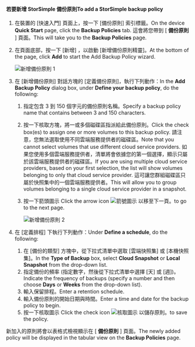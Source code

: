 <!--author=v-sharos last changed: 11/06/15-->

#### <a name="to-add-a-storsimple-backup-policy"></a><span data-ttu-id="9c169-101">若要新增 StorSimple 備份原則</span><span class="sxs-lookup"><span data-stu-id="9c169-101">To add a StorSimple backup policy</span></span>
1. <span data-ttu-id="9c169-102">在裝置的 [快速入門] 頁面上，按一下 [備份原則] 索引標籤。</span><span class="sxs-lookup"><span data-stu-id="9c169-102">On the device **Quick Start** page, click the **Backup Policies** tab.</span></span> <span data-ttu-id="9c169-103">這會將您帶到 [ **備份原則** ] 頁面。</span><span class="sxs-lookup"><span data-stu-id="9c169-103">This will take you to the **Backup Policies** page.</span></span>
2. <span data-ttu-id="9c169-104">在頁面底部，按一下 [新增]  ，以啟動 [新增備份原則精靈]。</span><span class="sxs-lookup"><span data-stu-id="9c169-104">At the bottom of the page, click **Add** to start the Add Backup Policy wizard.</span></span>
   
    ![新增備份原則 1](./media/storsimple-add-backup-policy-u2/AddBackupPolicy1.png)
3. <span data-ttu-id="9c169-106">在 [新增備份原則] 對話方塊的 [定義備份原則]，執行下列動作：</span><span class="sxs-lookup"><span data-stu-id="9c169-106">In the **Add Backup Policy** dialog box, under **Define your backup policy**, do the following:</span></span>
   
   1. <span data-ttu-id="9c169-107">指定包含 3 到 150 個字元的備份原則名稱。</span><span class="sxs-lookup"><span data-stu-id="9c169-107">Specify a backup policy name that contains between 3 and 150 characters.</span></span>
   2. <span data-ttu-id="9c169-108">按一下核取方塊，將一或多個磁碟區指派給此備份原則。</span><span class="sxs-lookup"><span data-stu-id="9c169-108">Click the check box(es) to assign one or more volumes to this backup policy.</span></span> <span data-ttu-id="9c169-109">請注意，您無法選取使用不同雲端服務提供者的磁碟區。</span><span class="sxs-lookup"><span data-stu-id="9c169-109">Note that you cannot select volumes that use different cloud service providers.</span></span> <span data-ttu-id="9c169-110">如果您使用多個雲端服務提供者，清單將會依據您的第一個選擇，顯示只屬於該雲端服務提供者的磁碟區。</span><span class="sxs-lookup"><span data-stu-id="9c169-110">If you are using multiple cloud service providers, based on your first selection, the list will show volumes belonging to only that cloud service provider.</span></span> <span data-ttu-id="9c169-111">這可讓您群組磁碟區只屬於快照集中的一個雲端服務提供者。</span><span class="sxs-lookup"><span data-stu-id="9c169-111">This will allow you to group volumes belonging to a single cloud service provider in a snapshot.</span></span>
   3. <span data-ttu-id="9c169-112">按一下箭頭圖示 </span><span class="sxs-lookup"><span data-stu-id="9c169-112">Click the arrow icon</span></span> ![箭號圖示](./media/storsimple-add-backup-policy-u2/HCS_ArrowIcon-include.png) <span data-ttu-id="9c169-114">以移至下一頁。</span><span class="sxs-lookup"><span data-stu-id="9c169-114">to go to the next page.</span></span>
      
      ![新增備份原則 2](./media/storsimple-add-backup-policy-u2/AddBackupPolicy2.png)
4. <span data-ttu-id="9c169-116">在 [定義排程] 下執行下列動作：</span><span class="sxs-lookup"><span data-stu-id="9c169-116">Under **Define a schedule**, do the following:</span></span>
   
   1. <span data-ttu-id="9c169-117">在 [備份的類型] 方塊中，從下拉式清單中選取 [雲端快照集] 或 [本機快照集]。</span><span class="sxs-lookup"><span data-stu-id="9c169-117">In the **Type of Backup** box, select **Cloud Snapshot** or **Local Snapshot** from the drop-down list.</span></span>
   2. <span data-ttu-id="9c169-118">指定備份的頻率 (指定數字，然後從下拉式清單中選擇 [天] 或 [週])。</span><span class="sxs-lookup"><span data-stu-id="9c169-118">Indicate the frequency of backups (specify a number and then choose **Days** or **Weeks** from the drop-down list).</span></span>
   3. <span data-ttu-id="9c169-119">輸入保留排程。</span><span class="sxs-lookup"><span data-stu-id="9c169-119">Enter a retention schedule.</span></span>
   4. <span data-ttu-id="9c169-120">輸入備份原則的開始日期與時間。</span><span class="sxs-lookup"><span data-stu-id="9c169-120">Enter a time and date for the backup policy to begin.</span></span>  
   5. <span data-ttu-id="9c169-121">按一下核取圖示 </span><span class="sxs-lookup"><span data-stu-id="9c169-121">Click the check icon</span></span> ![核取圖示](./media/storsimple-add-backup-policy-u2/HCS_CheckIcon-include.png) <span data-ttu-id="9c169-123">以儲存原則。</span><span class="sxs-lookup"><span data-stu-id="9c169-123">to save the policy.</span></span>

<span data-ttu-id="9c169-124">新加入的原則將會以表格式檢視顯示在 [ **備份原則** ] 頁面。</span><span class="sxs-lookup"><span data-stu-id="9c169-124">The newly added policy will be displayed in the tabular view on the **Backup Policies** page.</span></span>

